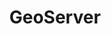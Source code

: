 ---
layout: page
title: GeoServer
description: An open source server for sharing geospatial data
img: assets/img/project_images/geoserver.png
redirect: https://geoserver.org/
importance: 1
category: 'Community projects where we contribute'
---